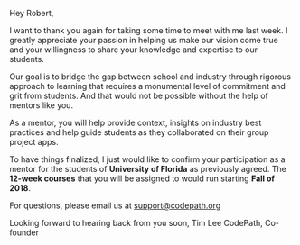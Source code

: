Hey Robert,

I want to thank you again for taking some time to meet with me last week. I greatly appreciate your passion in helping us make our vision come true and your willingness to share your knowledge and expertise to our students.

Our goal is to bridge the gap between school and industry through rigorous approach to learning that requires a monumental level of commitment and grit from students. And that would not be possible without the help of mentors like you.  

As a mentor, you will help provide context, insights on industry best practices and help guide students as they collaborated on their group project apps.

To have things finalized, I just would like to confirm your participation as a mentor for the students of **University of Florida** as previously agreed.  The **12-week courses** that you will be assigned to would run starting **Fall of 2018**.  

For questions, please email us at support@codepath.org


Looking forward to hearing back from you soon,
Tim Lee
CodePath, Co-founder


